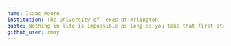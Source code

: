 ```yaml
---
name: Isaac Moore
institution: The University of Texas at Arlington
quote: Nothing in life is impossible as long as you take that first step.
github_user: rmsy
---
```

